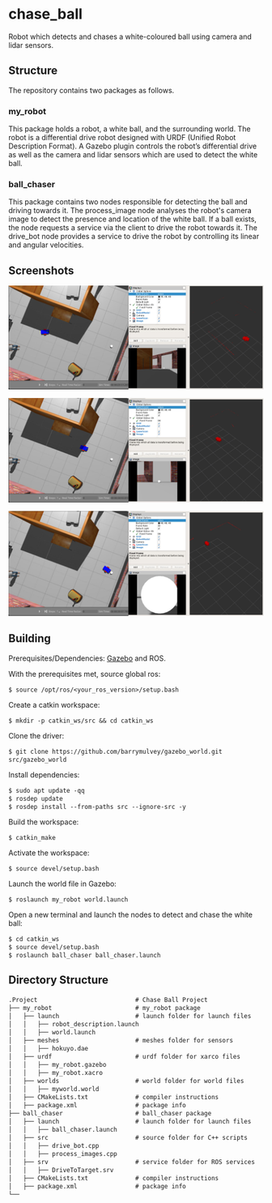 # chase_ball
Robot which detects and chases a white-coloured ball using camera and lidar sensors. 

## Structure

The repository contains two packages as follows. 

### my_robot

This package holds a robot, a white ball, and the surrounding world. The robot is a differential drive robot designed with URDF (Unified Robot Description Format). A Gazebo plugin controls the robot’s differential drive as well as the camera and lidar sensors which are used to detect the white ball. 

### ball_chaser

This package contains two nodes responsible for detecting the ball and driving towards it. The process_image node analyses the robot's camera image to detect the presence and location of the white ball. If a ball exists, the node requests a service via the client to drive the robot towards it. The drive_bot node provides a service to drive the robot by controlling its linear and angular velocities. 

## Screenshots

![Robot Chasing Ball Screenshot 1](images/chase_ball_1.png)

![Robot Chasing Ball Screenshot 2](images/chase_ball_2.png)

![Robot Chasing Ball Screenshot 3](images/chase_ball_3.png)

## Building
Prerequisites/Dependencies: [Gazebo](http://gazebosim.org/) and ROS. 

With the prerequisites met, source global ros: 
```
$ source /opt/ros/<your_ros_version>/setup.bash
```
Create a catkin workspace:
```
$ mkdir -p catkin_ws/src && cd catkin_ws
```
Clone the driver:
```
$ git clone https://github.com/barrymulvey/gazebo_world.git src/gazebo_world
```
Install dependencies:
```
$ sudo apt update -qq
$ rosdep update
$ rosdep install --from-paths src --ignore-src -y
```
Build the workspace:
```
$ catkin_make
```
Activate the workspace:
```
$ source devel/setup.bash
```
Launch the world file in Gazebo:
```
$ roslaunch my_robot world.launch
```
Open a new terminal and launch the nodes to detect and chase the white ball: 
```
$ cd catkin_ws
$ source devel/setup.bash
$ roslaunch ball_chaser ball_chaser.launch
```

## Directory Structure
    .Project                           # Chase Ball Project
    ├── my_robot                       # my_robot package                   
    │   ├── launch                     # launch folder for launch files   
    │   │   ├── robot_description.launch
    │   │   ├── world.launch
    │   ├── meshes                     # meshes folder for sensors
    │   │   ├── hokuyo.dae
    │   ├── urdf                       # urdf folder for xarco files
    │   │   ├── my_robot.gazebo
    │   │   ├── my_robot.xacro
    │   ├── worlds                     # world folder for world files
    │   │   ├── myworld.world
    │   ├── CMakeLists.txt             # compiler instructions
    │   ├── package.xml                # package info
    ├── ball_chaser                    # ball_chaser package                   
    │   ├── launch                     # launch folder for launch files   
    │   │   ├── ball_chaser.launch
    │   ├── src                        # source folder for C++ scripts
    │   │   ├── drive_bot.cpp
    │   │   ├── process_images.cpp
    │   ├── srv                        # service folder for ROS services
    │   │   ├── DriveToTarget.srv
    │   ├── CMakeLists.txt             # compiler instructions
    │   ├── package.xml                # package info                  
    └──                              
